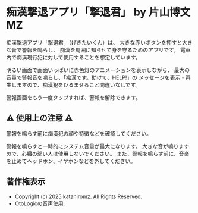 ﻿# 痴漢撃退アプリ「撃退君」 by 片山博文MZ

痴漢撃退アプリ「撃退君」（げきたいくん）は、
大きな赤いボタンを押すと大きな音で警報を鳴らし、
痴漢を周囲に知らせて身を守るためのアプリです。
電車内で痴漢現行犯に対して使用することを想定しています。

明るい画面で画面いっぱいに赤色灯のアニメーションを表示しながら、
最大の音量で警報音を鳴らし、「痴漢です。助けて、HELP!」の
メッセージを表示・再生しますので、痴漢犯をひるませること間違いなしです。

警報画面をもう一度タップすれば、警報を解除できます。

## ⚠ 使用上の注意 ⚠

警報を鳴らす前に痴漢犯の顔や特徴などを確認してください。

警報を鳴らすと一時的にシステム音量が最大になります。
大きな音が鳴りますので、心臓の弱い人は使用しないでください。
また、警報を鳴らす前に、音楽を止めてヘッドホン、イヤホンなどを外してください。

## 著作権表示

- Copyright (c) 2025 katahiromz. All Rights Reserved.
- OtoLogicの音声使用.
